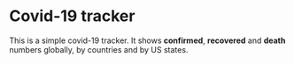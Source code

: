 # Covid-19 tracker
This is a simple covid-19 tracker. It shows **confirmed**, **recovered** and **death** numbers globally, by countries and by US states. 